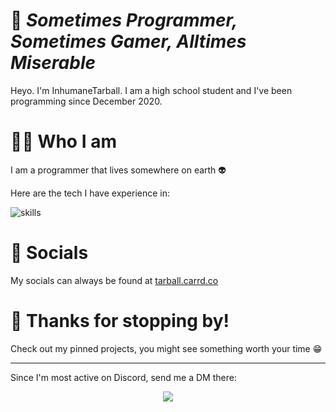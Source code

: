 # 👋 *Sometimes Programmer, Sometimes Gamer, Alltimes Miserable*
Heyo. I'm InhumaneTarball. I am a high school student and I've been programming since December 2020.

# 👨‍💻 Who I am
I am a programmer that lives somewhere on earth 👽

Here are the tech I have experience in:

![skills](https://skillicons.dev/icons?i=py,rust,ts,tailwind,solidjs,bash,html,css,flask,tauri,react,arduino,postgres,docker&theme=dark&perline=5)

# 💬 Socials
My socials can always be found at [tarball.carrd.co](https://tarball.carrd.co/)

# 🤗 Thanks for stopping by!
Check out my pinned projects, you might see something worth your time 😁

-------
Since I'm most active on Discord, send me a DM there:

<!-- Lanyard Profile -->
<p align="center">
  <img src="https://lanyard-profile-readme.vercel.app/api/755257427968000065?idleMessage=Off%20to%20somewhere%20worth%20living%20:%3E&theme=dark" onclick="window.location = 'https://discord.com/users/755257427968000065'"> 
</p>
